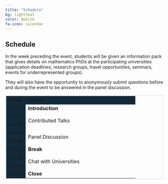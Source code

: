 ```yaml
---
title: "Schedule"
bg: lightteal
color: bwhite
fa-icon: calendar
---
```



## Schedule
 
In the week preceding the event, students will be given an information pack that gives details on mathematics PhDs at the participating universities (application deadlines, research groups, travel opportunities, seminars, events for underrepresented groups).

They will also have the opportunity to anonymously submit questions before and during the event to be answered in the panel discussion.

<center>
    <table bordercolor="#EFEFEF">
        <col width="15%">
        <col width="85%">
            <tr>
                <td bgcolor="#112B3C"><b>Time</b></td>
                <td bgcolor="#112B3C"><b> Event</b></td>
            </tr>
            <tr>
                <td bgcolor="#112B3C">14:00</td>
                <td rowspan="1">
                    <b>Introduction</b>
                </td>
            </tr>
            <tr>
                <td bgcolor="#112B3C">14:15</td>
                <td rowspan="2">
                    Contributed Talks
                </td>
            </tr>
            <tr>
                <td bgcolor="#112B3C">14:30</td>
            </tr>
            <tr>
                <td bgcolor="#112B3C">14:45</td>
                    <td rowspan="2"> 
                    Panel Discussion 
                </td>
            </tr>
            <tr>
                <td bgcolor="#112B3C">15:00</td>
            </tr>
            <tr>
            <td bgcolor="#112B3C">15:15</td>
            <td rowspan='1'> <b>Break</b> </td>
            </tr>
            <tr>
                <td bgcolor="#112B3C">15:30</td>
                <td rowspan ='2'> Chat with Universities
            </tr>
            <tr>
                <td bgcolor="#112B3C">15:45</td>
            </tr>
            <tr>
                <td bgcolor="#112B3C">16:00</td>
                <td> <b>Close</b> </td>
            </tr>
    </table>
</center>